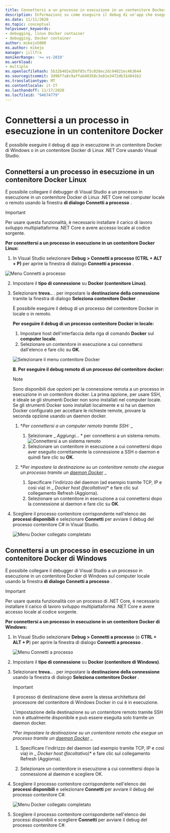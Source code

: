 ```yaml
---
title: Connettersi a un processo in esecuzione in un contenitore Docker
description: Informazioni su come eseguire il debug di un'app che esegue un contenitore Docker con Visual Studio
ms.date: 11/11/2020
ms.topic: conceptual
helpviewer_keywords:
- debugging, linux Docker container
- debugging, Docker container
author: mikejo5000
ms.author: mikejo
manager: jillfra
monikerRange: '>= vs-2019'
ms.workload:
- multiple
ms.openlocfilehash: 5b32b402e2bbf85cf5c028ec2dc94821ec463644
ms.sourcegitcommit: 3d96f7a8c9affab40358c3e81e3472db31d841b2
ms.translationtype: MT
ms.contentlocale: it-IT
ms.lasthandoff: 11/17/2020
ms.locfileid: "94674779"
---
```

# <a name="attach-to-a-process-running-on-a-docker-container"></a>Connettersi a un processo in esecuzione in un contenitore Docker 

È possibile eseguire il debug di app in esecuzione in un contenitore Docker di Windows o in un contenitore Docker di Linux .NET Core usando Visual Studio.

## <a name="attach-to-a-process-running-on-a-linux-docker-container"></a>Connettersi a un processo in esecuzione in un contenitore Docker Linux

È possibile collegare il debugger di Visual Studio a un processo in esecuzione in un contenitore Docker di Linux .NET Core nel computer locale o remoto usando la finestra **di dialogo Connetti a processo** .

> [!IMPORTANT]
> Per usare questa funzionalità, è necessario installare il carico di lavoro sviluppo multipiattaforma .NET Core e avere accesso locale al codice sorgente.

**Per connettersi a un processo in esecuzione in un contenitore Docker Linux:**

1. In Visual Studio selezionare **Debug > Connetti a processo (CTRL + ALT + P)** per aprire la finestra di dialogo **Connetti a processo** .

![Menu Connetti a processo](../debugger/media/attach-process-menu.png "Attach_To_Process_Menu")

2. Impostare il **tipo di connessione** su **Docker (contenitore Linux)**.
3. Selezionare **trova..** . per impostare la **destinazione della connessione** tramite la finestra di dialogo **Seleziona contenitore Docker** .

    È possibile eseguire il debug di un processo del contenitore Docker in locale o in remoto.

    **Per eseguire il debug di un processo contenitore Docker in locale:**
    1. Impostare host dell'interfaccia della riga di comando **Docker** sul **computer locale**.
    1. Selezionare un contenitore in esecuzione a cui connettersi dall'elenco e fare clic su **OK**.

    ![Selezionare il menu contenitore Docker](../debugger/media/select-docker-container.png "Select_Docker_Container_Menu")

    **B. Per eseguire il debug remoto di un processo del contenitore docker:**

    > [!NOTE]
    > Sono disponibili due opzioni per la connessione remota a un processo in esecuzione in un contenitore docker. La prima opzione, per usare SSH, è ideale se gli strumenti Docker non sono installati nel computer locale.  Se gli strumenti Docker sono installati localmente e si ha un daemon Docker configurato per accettare le richieste remote, provare la seconda opzione usando un daemon docker.

    1. **_Per connettersi a un computer remoto tramite SSH:_* _
        1. Selezionare _ *Aggiungi...* * per connettersi a un sistema remoto.<br/>
        ![Connettersi a un sistema remoto](../debugger/media/connect-remote-system.png "Connettersi a un sistema remoto")
        1. Selezionare un contenitore in esecuzione a cui connettersi dopo aver eseguito correttamente la connessione a SSH o daemon e quindi fare clic su **OK**.

    1. **_Per impostare la destinazione su un contenitore remoto che esegue un processo tramite un [daemon Docker](https://docs.docker.com/engine/reference/commandline/dockerd/)_* _
        1. Specificare l'indirizzo del daemon (ad esempio tramite TCP, IP e così via) in _ *Docker host (facoltativo)** e fare clic sul collegamento Refresh (Aggiorna).
        1. Selezionare un contenitore in esecuzione a cui connettersi dopo la connessione al daemon e fare clic su **OK**.

4. Scegliere il processo contenitore corrispondente nell'elenco dei **processi disponibili** e selezionare **Connetti** per avviare il debug del processo contenitore C# in Visual Studio.

    ![Menu Docker collegato completato](../debugger/media/docker-attach-complete.png "Menu Docker collegato Linux completato")

## <a name="attach-to-a-process-running-on-a-windows-docker-container"></a>Connettersi a un processo in esecuzione in un contenitore Docker di Windows

È possibile collegare il debugger di Visual Studio a un processo in esecuzione in un contenitore Docker di Windows sul computer locale usando la finestra **di dialogo Connetti a processo** .

> [!IMPORTANT]
> Per usare questa funzionalità con un processo di .NET Core, è necessario installare il carico di lavoro sviluppo multipiattaforma .NET Core e avere accesso locale al codice sorgente.

**Per connettersi a un processo in esecuzione in un contenitore Docker di Windows:**

1. In Visual Studio selezionare **Debug > Connetti a processo** (o **CTRL + ALT + P**) per aprire la finestra di dialogo **Connetti a processo** .

   ![Menu Connetti a processo](../debugger/media/attach-process-menu-docker-windows.png "Attach_To_Process_Menu")

2. Impostare il **tipo di connessione** su **Docker (contenitore di Windows)**.
3. Selezionare **trova..** . per impostare la **destinazione della connessione** usando la finestra di dialogo **Seleziona contenitore Docker** .

    > [!IMPORTANT]
    > Il processo di destinazione deve avere la stessa architettura del processore del contenitore di Windows Docker in cui è in esecuzione.

   L'impostazione della destinazione su un contenitore remoto tramite SSH non è attualmente disponibile e può essere eseguita solo tramite un daemon docker.

    **_Per impostare la destinazione su un contenitore remoto che esegue un processo tramite un [daemon Docker](https://docs.docker.com/engine/reference/commandline/dockerd/)_* _
    1. Specificare l'indirizzo del daemon (ad esempio tramite TCP, IP e così via) in _ *Docker host (facoltativo)** e fare clic sul collegamento Refresh (Aggiorna).

    1. Selezionare un contenitore in esecuzione a cui connettersi dopo la connessione al daemon e scegliere OK.

4. Scegliere il processo contenitore corrispondente nell'elenco dei **processi disponibili** e selezionare **Connetti** per avviare il debug del processo contenitore C#.

    ![Menu Docker collegato completato](../debugger/media/docker-attach-complete-windows.png "Menu di alconnessione Docker Windows completato")

5.  Scegliere il processo contenitore corrispondente nell'elenco dei processi disponibili e scegliere **Connetti** per avviare il debug del processo contenitore C#.